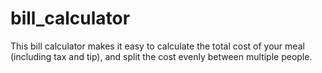 # bill_calculator
This bill calculator makes it easy to calculate the total cost of your meal (including tax and tip), and split the cost evenly between multiple people.
